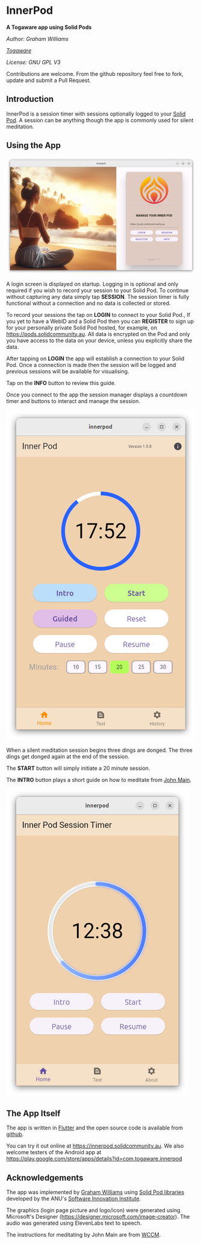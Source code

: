 # InnerPod

**A Togaware app using Solid Pods**

*Author: Graham Williams*

*[Togaware](https://togaware.com.au)*

*License: GNU GPL V3*

Contributions are welcome. From the github repository feel free to
	fork, update and submit a Pull Request.

## Introduction

InnerPod is a session timer with sessions optionally logged to your
[Solid Pod](https://solidproject.org/about). A session can be anything
though the app is commonly used for silent meditation.

## Using the App

![](screenshots/pod_login_screen.png)

A login screen is displayed on startup. Logging in is optional and
only required if you wish to record your session to your Solid Pod. To
continue without capturing any data simply tap **SESSION**. The
session timer is fully functional without a connection and no data is
collected or stored.

To record your sessions the tap on **LOGIN** to connect to your Solid
Pod., If you yet to have a WebID and a Solid Pod then you can
**REGISTER** to sign up for your personally private Solid Pod hosted,
for example, on https://pods.solidcommunity.au. All data is encrypted
on the Pod and only you have access to the data on your device, unless
you explicitly share the data.

After tapping on **LOGIN** the app will establish a connection to your
Solid Pod. Once a connection is made then the session will be logged
and previous sessions will be available for visualising.

Tap on the **INFO** button to review this guide.

Once you connect to the app the session manager displays a countdown
timer and buttons to interact and manage the session. 

![](screenshots/app_home_screen.png)

When a silent meditation session begins three dings are donged. The
three dings get donged again at the end of the session. 

The **START** button will simply initiate a 20 minute session.

The **INTRO** button plays a short guide on how to meditate from [John
Main](https://en.wikipedia.org/wiki/John_Main).

![](screenshots/pod_session_12.png)

## The App Itself

The app is written in
[Flutter](https://survivor.togaware.com/gnulinux/flutter.html) and the
open source code is available from
[github](https://github.com/gjwgit/innerpod).

You can try it out online at https://innerpod.solidcommunity.au. We
also welcome testers of the Android app at
https://play.google.com/store/apps/details?id=com.togaware.innerpod

## Acknowledgements

The app was implemented by [Graham
Williams](https://togaware.com/graham.williams.html) using [Solid Pod
libraries](https://github.com/anusii/solidpod) developed by the ANU's
[Software Innovation Institute](https://sii.anu.edu.au).

The graphics (login page picture and logo/icon) were generated using
Microsoft's Designer
(https://designer.microsoft.com/image-creator). The audio was
generated using ElevenLabs text to speech.

The instructions for meditating by John Main are from
[WCCM](https://wccm.org).

